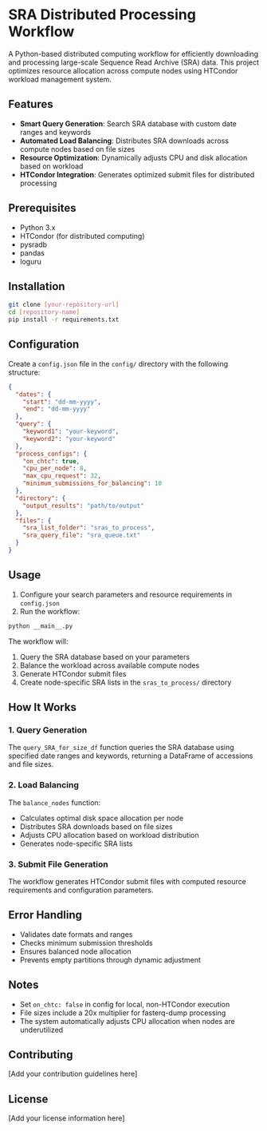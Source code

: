 # SRA Distributed Processing Workflow

A Python-based distributed computing workflow for efficiently downloading and processing large-scale Sequence Read Archive (SRA) data. This project optimizes resource allocation across compute nodes using HTCondor workload management system.

## Features

- **Smart Query Generation**: Search SRA database with custom date ranges and keywords
- **Automated Load Balancing**: Distributes SRA downloads across compute nodes based on file sizes
- **Resource Optimization**: Dynamically adjusts CPU and disk allocation based on workload
- **HTCondor Integration**: Generates optimized submit files for distributed processing

## Prerequisites

- Python 3.x
- HTCondor (for distributed computing)
- pysradb
- pandas
- loguru

## Installation

```bash
git clone [your-repository-url]
cd [repository-name]
pip install -r requirements.txt
```

## Configuration

Create a `config.json` file in the `config/` directory with the following structure:

```json
{
  "dates": {
    "start": "dd-mm-yyyy",
    "end": "dd-mm-yyyy"
  },
  "query": {
    "keyword1": "your-keyword",
    "keyword2": "your-keyword"
  },
  "process_configs": {
    "on_chtc": true,
    "cpu_per_node": 8,
    "max_cpu_request": 32,
    "minimum_submissions_for_balancing": 10
  },
  "directory": {
    "output_results": "path/to/output"
  },
  "files": {
    "sra_list_folder": "sras_to_process",
    "sra_query_file": "sra_queue.txt"
  }
}
```

## Usage

1. Configure your search parameters and resource requirements in `config.json`
2. Run the workflow:

```bash
python __main__.py
```

The workflow will:
1. Query the SRA database based on your parameters
2. Balance the workload across available compute nodes
3. Generate HTCondor submit files
4. Create node-specific SRA lists in the `sras_to_process/` directory

## How It Works

### 1. Query Generation
The `query_SRA_for_size_df` function queries the SRA database using specified date ranges and keywords, returning a DataFrame of accessions and file sizes.

### 2. Load Balancing
The `balance_nodes` function:
- Calculates optimal disk space allocation per node
- Distributes SRA downloads based on file sizes
- Adjusts CPU allocation based on workload distribution
- Generates node-specific SRA lists

### 3. Submit File Generation
The workflow generates HTCondor submit files with computed resource requirements and configuration parameters.

## Error Handling

- Validates date formats and ranges
- Checks minimum submission thresholds
- Ensures balanced node allocation
- Prevents empty partitions through dynamic adjustment

## Notes

- Set `on_chtc: false` in config for local, non-HTCondor execution
- File sizes include a 20x multiplier for fasterq-dump processing
- The system automatically adjusts CPU allocation when nodes are underutilized

## Contributing

[Add your contribution guidelines here]

## License

[Add your license information here]
